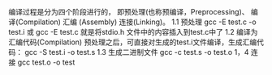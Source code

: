编译过程是分为四个阶段进行的，
即预处理(也称预编译，Preprocessing)、
编译(Compilation)
汇编 (Assembly)
连接(Linking)。
1.1 预处理
gcc -E test.c -o test.i 或 gcc -E test.c
就是将stdio.h 文件中的内容插入到test.c中了
1.2 编译为汇编代码(Compilation)
预处理之后，可直接对生成的test.i文件编译，生成汇编代码：
gcc -S test.i -o test.s
1.3
生成二进制文件
gcc -c test.s -o test.o
1，4
连接
gcc test.o -o test
